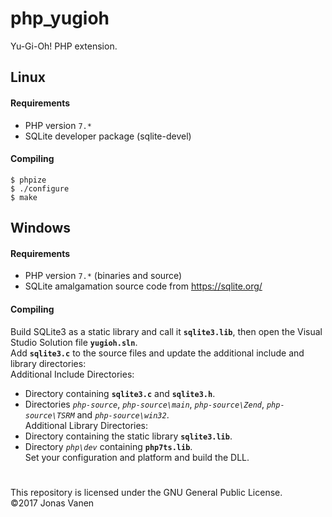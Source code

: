 # php_yugioh
Yu-Gi-Oh! PHP extension.

## Linux
#### Requirements
* PHP version `7.*`
* SQLite developer package (sqlite-devel)
#### Compiling
```
$ phpize
$ ./configure
$ make
```

## Windows
#### Requirements
* PHP version `7.*` (binaries and source)
* SQLite amalgamation source code from https://sqlite.org/
#### Compiling
Build SQLite3 as a static library and call it **`sqlite3.lib`**, then open the Visual Studio Solution file **`yugioh.sln`**.  
Add **`sqlite3.c`** to the source files and update the additional include and library directories:  
Additional Include Directories:  
* Directory containing **`sqlite3.c`** and **`sqlite3.h`**.  
* Directories *`php-source`*, *`php-source\main`*, *`php-source\Zend`*, *`php-source\TSRM`* and *`php-source\win32`*.  
Additional Library Directories:  
* Directory containing the static library **`sqlite3.lib`**.  
* Directory *`php\dev`* containing **`php7ts.lib`**.  
Set your configuration and platform and build the DLL.


#
This repository is licensed under the GNU General Public License.  
©2017 Jonas Vanen
